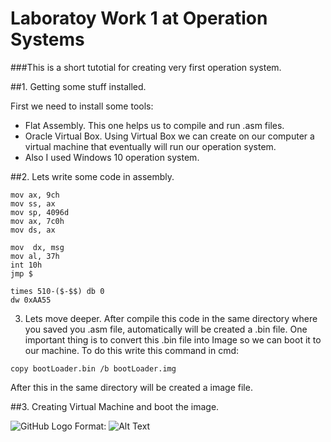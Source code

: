 # Laboratoy Work 1 at Operation Systems

###This is a short tutotial for creating very first operation system.

##1. Getting some stuff installed.

First we need to install some tools:
- Flat Assembly. This one helps us to compile and run .asm files.
- Oracle Virtual Box. Using Virtual Box we can create on our computer a virtual machine that eventually will run our operation system.
- Also I used Windows 10 operation system.

##2. Lets write some code in assembly.

~~~
mov ax, 9ch
mov ss, ax
mov sp, 4096d
mov ax, 7c0h
mov ds, ax

mov  dx, msg
mov al, 37h
int 10h
jmp $

times 510-($-$$) db 0
dw 0xAA55
~~~

3. Lets move deeper.
After compile this code in the same directory where you saved you .asm file, automatically will be created a .bin file. One important thing is to convert this .bin file into Image so we can boot it to our machine. To do this write this command in cmd:
~~~
copy bootLoader.bin /b bootLoader.img
~~~
After this in the same directory will be created a image file.

##3. Creating Virtual Machine and boot the image.

![GitHub Logo](/Desktop/1.png)
Format: ![Alt Text](url)


